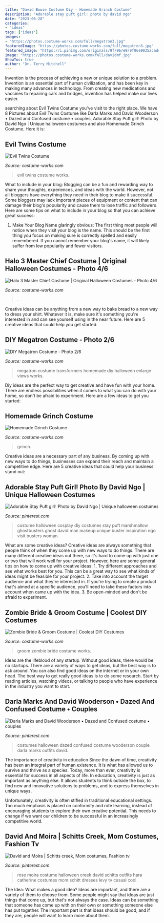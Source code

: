 ```yaml
---
title: "David Bowie Costume Diy - Homemade Grinch Costume"
description: "Adorable stay puft girl! photo by david ngo"
date: "2023-06-28"
categories:
- "ideas"
tags: ["ideas"]
images:
- "https://photos.costume-works.com/full/megatron3.jpg"
featuredImage: "https://photos.costume-works.com/full/megatron3.jpg"
featured_image: "https://i.pinimg.com/originals/9f/96/e9/9f96e9035acadcf31d8e701b45e2911f.jpg"
image: "https://photos.costume-works.com/full/davidmf.jpg"
ShowToc: true
author: "Dr. Terry Mitchell"
---
```



Invention is the process of achieving a new or unique solution to a problem. Invention is an essential part of human civilization, and has been key in making many advances in technology. From creating new medications and vaccines to repairing cars and bridges, invention has helped make our lives easier.

	

		
searching about Evil Twins Costume you've visit to the right place. We have 8 Pictures about Evil Twins Costume like Darla Marks and David Wooderson • Dazed and Confused costume • couples, Adorable Stay Puft girl! Photo by David Ngo | Unique halloween costumes and also Homemade Grinch Costume. Here it is:
		
    
## Evil Twins Costume

<img loading=lazy src="http://photos.costume-works.com/full/evil_twins.jpg" onerror="this.onerror=null;this.src='https://tse2.mm.bing.net/th?id=OIP.7UL1uZSZIAu8VMTFsthUSwHaMI&amp;pid=15.1';" alt="Evil Twins Costume">

_Source: costume-works.com_

>evil twins costume works. 

	

What to include in your blog:
Blogging can be a fun and rewarding way to share your thoughts, experiences, and ideas with the world. However, not all bloggers have everything they need in their blog to make it successful. Some bloggers may lack important pieces of equipment or content that can damage their blog's popularity and cause them to lose traffic and followers. Here are some tips on what to include in your blog so that you can achieve great success:
1. Make Your Blog Name glaringly obvious: The first thing most people will notice when they visit your blog is the name. This should be the first thing you focus on making sure is correctly spelled and easily remembered. If you cannot remember your blog's name, it will likely suffer from low popularity and fewer visitors.


    
## Halo 3 Master Chief Costume | Original Halloween Costumes - Photo 4/6

<img loading=lazy src="https://photos.costume-works.com/full/halo_3_master_chief3.jpg" onerror="this.onerror=null;this.src='https://tse1.mm.bing.net/th?id=OIP.H49nZrjNVX7jUW8esjehkAHaLH&amp;pid=15.1';" alt="Halo 3 Master Chief Costume | Original Halloween Costumes - Photo 4/6">

_Source: costume-works.com_

>. 

	

Creative ideas can be anything from a new way to bake bread to a new way to dress your shirt. Whatever it is, make sure it's something you're interested in and can see yourself using in the near future. Here are 5 creative ideas that could help you get started: 

    
## DIY Megatron Costume - Photo 2/6

<img loading=lazy src="https://photos.costume-works.com/full/megatron3.jpg" onerror="this.onerror=null;this.src='https://tse4.mm.bing.net/th?id=OIP.3bTJgyco7YAqhov67n4NXQHaNK&amp;pid=15.1';" alt="DIY Megatron Costume - Photo 2/6">

_Source: costume-works.com_

>megatron costume transformers homemade diy halloween enlarge views works. 

	

Diy ideas are the perfect way to get creative and have fun with your home. There are endless possibilities when it comes to what you can do with your home, so don't be afraid to experiment. Here are a few ideas to get you started:

    
## Homemade Grinch Costume

<img loading=lazy src="https://photos.costume-works.com/full/davidmf.jpg" onerror="this.onerror=null;this.src='https://tse3.mm.bing.net/th?id=OIP.K4BA6RsYxpNXvkaK4smscwHaOj&amp;pid=15.1';" alt="Homemade Grinch Costume">

_Source: costume-works.com_

>grinch. 

	

Creative ideas are a necessary part of any business. By coming up with new ways to do things, businesses can expand their reach and maintain a competitive edge. Here are 5 creative ideas that could help your business stand out: 

    
## Adorable Stay Puft Girl! Photo By David Ngo | Unique Halloween Costumes

<img loading=lazy src="https://i.pinimg.com/originals/9f/96/e9/9f96e9035acadcf31d8e701b45e2911f.jpg" onerror="this.onerror=null;this.src='https://tse1.mm.bing.net/th?id=OIP.O6YxmJT4t9GmQ68cYAFjZgHaLH&amp;pid=15.1';" alt="Adorable Stay Puft girl! Photo by David Ngo | Unique halloween costumes">

_Source: pinterest.com_

>costume halloween cosplay diy costumes stay puft marshmallow ghostbusters ghost david man makeup unique buster inspiration ngo visit busters woman. 

	

What are some creative ideas?
Creative ideas are always something that people think of when they come up with new ways to do things. There are many different creative ideas out there, so it's hard to come up with just one or two that will work well for your project. However, here are some general tips on how to come up with creative ideas: 1. Try different approaches and see what works best for you. This can be a great way to see what kinds of ideas might be feasible for your project. 2. Take into account the target audience and what they're interested in. If you're trying to create a product that's aimed at a specific audience, you'll need to take these factors into account when came up with the idea. 3. Be open-minded and don't be afraid to experiment.

    
## Zombie Bride &amp; Groom Costume | Coolest DIY Costumes

<img loading=lazy src="https://photos.costume-works.com/full/zombie_bride_n_groom.jpg" onerror="this.onerror=null;this.src='https://tse2.mm.bing.net/th?id=OIP.fzkxT7tW8-b-xlyvgtLgtgHaL4&amp;pid=15.1';" alt="Zombie Bride &amp; Groom Costume | Coolest DIY Costumes">

_Source: costume-works.com_

>groom zombie bride costume works. 

	

Ideas are the lifeblood of any startup. Without good ideas, there would be no startups. There are a variety of ways to get ideas, but the best way is to ask around. You can also find good ideas on the internet or in your own head. The best way to get really good ideas is to do some research. Start by reading articles, watching videos, or talking to people who have experience in the industry you want to start.

    
## Darla Marks And David Wooderson • Dazed And Confused Costume • Couples

<img loading=lazy src="https://i.pinimg.com/736x/25/38/b2/2538b29d8823d483c0ecab79bfe4655a.jpg" onerror="this.onerror=null;this.src='https://tse3.mm.bing.net/th?id=OIP.cDXkLlD9JgilNJGawL1XVgHaIe&amp;pid=15.1';" alt="Darla Marks and David Wooderson • Dazed and Confused costume • couples">

_Source: pinterest.com_

>costumes halloween dazed confused costume wooderson couple darla marks outfits david. 

	

The importance of creativity in education
Since the dawn of time, creativity has been an integral part of human existence. It is what has allowed us to survive and thrive as a species. Today, more than ever, creativity is essential for success in all aspects of life.
In education, creativity is just as important as anything else. It allows students to think outside the box, to find new and innovative solutions to problems, and to express themselves in unique ways.

Unfortunately, creativity is often stifled in traditional educational settings. Too much emphasis is placed on conformity and rote learning, instead of encouraging students to explore their own creative potential. This needs to change if we want our children to be successful in an increasingly competitive world.

    
## David And Moira | Schitts Creek, Mom Costumes, Fashion Tv

<img loading=lazy src="https://i.pinimg.com/736x/f4/c6/25/f4c62506de0deca8ca69f2ed1b75910d.jpg" onerror="this.onerror=null;this.src='https://tse3.mm.bing.net/th?id=OIP.EfzONizVaHhHyFhOt4eB-QHaKa&amp;pid=15.1';" alt="David and Moira | Schitts creek, Mom costumes, Fashion tv">

_Source: pinterest.com_

>rose moira costume halloween creek david schitts outfits hara catherine costumes mom schitt dresses levy tv casual cool. 

	

The Idea: What makes a good idea?
Ideas are important, and there are a variety of them to choose from. Some people might say that ideas are just things that come up, but that's not always the case. Ideas can be something that someone has come up with on their own or something someone else has put together. The important part is that ideas should be good, and if they are, people will want to learn more about them.

